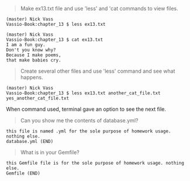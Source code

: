> Make ex13.txt file and use 'less' and 'cat commands to view files.

```
(master) Nick Vass
Vassio-Book:chapter_13 $ less ex13.txt

(master) Nick Vass
Vassio-Book:chapter_13 $ cat ex13.txt
I am a fun guy.
Don't you know why?
Because I make poems,
that make babies cry.
```

> Create several other files and use 'less' command and see what happens.

```
(master) Nick Vass
Vassio-Book:chapter_13 $ less ex13.txt another_cat_file.txt yes_another_cat_file.txt
```

When command used, terminal gave an option to see the next file.

> Can you show me the contents of database.yml?

```
this file is named .yml for the sole purpose of homework usage. nothing else.
database.yml (END)
```

> What is in your Gemfile?

```
this Gemfile file is for the sole purpose of homework usage. nothing else.
Gemfile (END)
```

